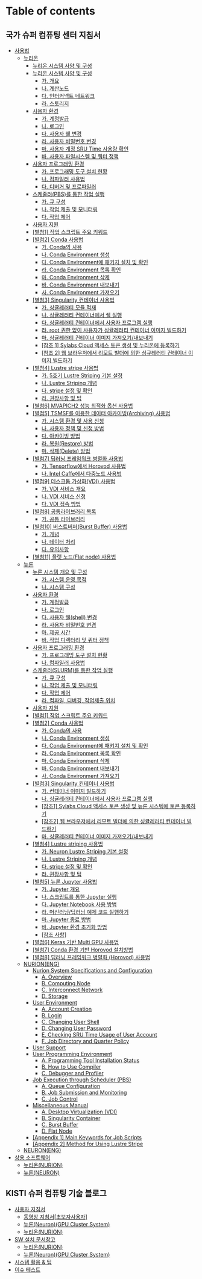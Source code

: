 # Table of contents

## 국가 슈퍼 컴퓨팅 센터 지침서 <a href="#guidebook" id="guidebook"></a>

* [사용법](README.md)
  * [누리온](guidebook/manual/nurion/README.md)
    * [누리온 시스템 사양 및 구성](guidebook/manual/nurion/undefined.md)
    * [누리온 시스템 사양 및 구성](guidebook/manual/nurion/undefined-1/README.md)
      * [가. 개요](guidebook/manual/nurion/undefined-1/untitled.md)
      * [나. 계산노드](guidebook/manual/nurion/undefined-1/.-1.md)
      * [다. 인터커넥트 네트워크](guidebook/manual/nurion/undefined-1/.-2.md)
      * [라. 스토리지](guidebook/manual/nurion/undefined-1/.-3.md)
    * [사용자 환경](guidebook/manual/nurion/undefined-1-1/README.md)
      * [가. 계정발급](guidebook/manual/nurion/undefined-1-1/untitled.md)
      * [나. 로그인](guidebook/manual/nurion/undefined-1-1/.-1.md)
      * [다. 사용자 쉘 변경](guidebook/manual/nurion/undefined-1-1/.-2.md)
      * [라. 사용자 비밀번호 변경](guidebook/manual/nurion/undefined-1-1/.-3.md)
      * [마. 사용자 계정 SRU Time 사용량 확인](guidebook/manual/nurion/undefined-1-1/.-sru-time.md)
      * [바. 사용자 파일시스템 및 쿼터 정책](guidebook/manual/nurion/undefined-1-1/.-4.md)
    * [사용자 프로그래밍 환경](guidebook/manual/nurion/undefined-2/README.md)
      * [가. 프로그래밍 도구 설치 현황](guidebook/manual/nurion/undefined-2/untitled.md)
      * [나. 컴파일러 사용법](guidebook/manual/nurion/undefined-2/.-1.md)
      * [다. 디버거 및 프로파일러](guidebook/manual/nurion/undefined-2/.-2.md)
    * [스케줄러(PBS)를 통한 작업 실행](guidebook/manual/nurion/pbs/README.md)
      * [가. 큐 구성](guidebook/manual/nurion/pbs/untitled.md)
      * [나. 작업 제출 및 모니터링](guidebook/manual/nurion/pbs/.-1.md)
      * [다. 작업 제어](guidebook/manual/nurion/pbs/.-2.md)
    * [사용자 지원](guidebook/manual/nurion/undefined-3.md)
    * [\[별첨1\] 작업 스크립트 주요 키워드](guidebook/manual/nurion/1.md)
    * [\[별첨2\] Conda 사용법](guidebook/manual/nurion/2-conda/README.md)
      * [가. Conda의 사용](guidebook/manual/nurion/2-conda/.-conda.md)
      * [나. Conda Environment 생성](guidebook/manual/nurion/2-conda/.-conda-environment.md)
      * [다. Conda Environment에 패키지 설치 및 확인](guidebook/manual/nurion/2-conda/.-conda-environment-1.md)
      * [라. Conda Environment 목록 확인](guidebook/manual/nurion/2-conda/.-conda-environment-2.md)
      * [마. Conda Environment 삭제](guidebook/manual/nurion/2-conda/.-conda-environment-3.md)
      * [바. Conda Environment 내보내기](guidebook/manual/nurion/2-conda/.-conda-environment-4.md)
      * [사. Conda Environment 가져오기](guidebook/manual/nurion/2-conda/.-conda-environment-5.md)
    * [\[별첨3\] Singularity 컨테이너 사용법](guidebook/manual/nurion/3-singularity/README.md)
      * [가. 싱귤레러티 모듈 적재](guidebook/manual/nurion/3-singularity/untitled.md)
      * [나. 싱귤레러티 컨테이너에서 쉘 실행](guidebook/manual/nurion/3-singularity/.-1.md)
      * [다. 싱귤레러티 컨테이너에서 사용자 프로그램 실행](guidebook/manual/nurion/3-singularity/.-2.md)
      * [라. root 권한 없이 사용자가 싱귤레러티 컨테이너 이미지 빌드하기](guidebook/manual/nurion/3-singularity/.-root.md)
      * [마. 싱귤레러티 컨테이너 이미지 가져오기/내보내기](guidebook/manual/nurion/3-singularity/.-3.md)
      * [\[참조 1\] Sylabs Cloud 액세스 토큰 생성 및 누리온에 등록하기](guidebook/manual/nurion/3-singularity/1-sylabs-cloud.md)
      * [\[참조 2\] 웹 브라우저에서 리모트 빌더에 의한 싱규레러티 컨테이너 이미지 빌드하기](guidebook/manual/nurion/3-singularity/2.md)
    * [\[별첨4\] Lustre stripe 사용법](guidebook/manual/nurion/4-lustre-stripe/README.md)
      * [가. 5호기 Lustre Striping 기본 설정](guidebook/manual/nurion/4-lustre-stripe/.-5-lustre-striping.md)
      * [나. Lustre Striping 개념](guidebook/manual/nurion/4-lustre-stripe/.-lustre-striping.md)
      * [다. stripe 설정 및 확인](guidebook/manual/nurion/4-lustre-stripe/.-stripe.md)
      * [라. 권장사항 및 팁](guidebook/manual/nurion/4-lustre-stripe/untitled.md)
    * [\[별첨6\] MVAPICH2 성능 최적화 옵션 사용법](guidebook/manual/nurion/6-mvapich2.md)
    * [\[별첨5\] TSMSF를 이용한 데이터 아카이빙(Archiving) 사용법](guidebook/manual/nurion/5-tsmsf-archiving/README.md)
      * [가. 시스템 환경 및 사용 신청](guidebook/manual/nurion/5-tsmsf-archiving/untitled.md)
      * [나. 사용자 정책 및 신청 방법](guidebook/manual/nurion/5-tsmsf-archiving/.-1.md)
      * [다. 아카이빙 방법](guidebook/manual/nurion/5-tsmsf-archiving/.-2.md)
      * [라. 복원(Restore) 방법](guidebook/manual/nurion/5-tsmsf-archiving/.-restore.md)
      * [마. 삭제(Delete) 방법](guidebook/manual/nurion/5-tsmsf-archiving/.-delete.md)
    * [\[별첨7\] 딥러닝 프레임워크 병렬화 사용법](guidebook/manual/nurion/7/README.md)
      * [가. Tensorflow에서 Horovod 사용법](guidebook/manual/nurion/7/.-tensorflow-horovod.md)
      * [나. Intel Caffe에서 다중노드 사용법](guidebook/manual/nurion/7/.-intel-caffe.md)
    * [\[별첨9\] 데스크톱 가상화(VDI) 사용법](guidebook/manual/nurion/9-vdi/README.md)
      * [가. VDI 서비스 개요](guidebook/manual/nurion/9-vdi/.-vdi.md)
      * [나. VDI 서비스 신청](guidebook/manual/nurion/9-vdi/.-vdi-1.md)
      * [다. VDI 접속 방법](guidebook/manual/nurion/9-vdi/.-vdi-2.md)
    * [\[별첨8\] 공통라이브러리 목록](guidebook/manual/nurion/8/README.md)
      * [가. 공통 라이브러리](guidebook/manual/nurion/8/untitled.md)
    * [\[별첨10\] 버스트버퍼(Burst Buffer) 사용법](guidebook/manual/nurion/10-burst-buffer/README.md)
      * [가. 개념](guidebook/manual/nurion/10-burst-buffer/untitled.md)
      * [나. 데이터 처리](guidebook/manual/nurion/10-burst-buffer/.-1.md)
      * [다. 유의사항](guidebook/manual/nurion/10-burst-buffer/.-2.md)
    * [\[별첨11\] 플랫 노드(Flat node) 사용법](guidebook/manual/nurion/11-flat-node.md)
  * [뉴론](guidebook/manual/neuron/README.md)
    * [뉴론 시스템 개요 및 구성](guidebook/manual/neuron/undefined/README.md)
      * [가. 시스템 운영 목적](guidebook/manual/neuron/undefined/untitled.md)
      * [나. 시스템 구성](guidebook/manual/neuron/undefined/.-1.md)
    * [사용자 환경](guidebook/manual/neuron/undefined-1/README.md)
      * [가. 계정발급](guidebook/manual/neuron/undefined-1/untitled.md)
      * [나. 로그인](guidebook/manual/neuron/undefined-1/.-1.md)
      * [다. 사용자 쉘(shell) 변경](guidebook/manual/neuron/undefined-1/.-shell.md)
      * [라. 사용자 비밀번호 변경](guidebook/manual/neuron/undefined-1/.-2.md)
      * [마. 제공 시간](guidebook/manual/neuron/undefined-1/.-3.md)
      * [바. 작업 디렉터리 및 쿼터 정책](guidebook/manual/neuron/undefined-1/.-4.md)
    * [사용자 프로그래밍 환경](guidebook/manual/neuron/undefined-2/README.md)
      * [가. 프로그래밍 도구 설치 현황](guidebook/manual/neuron/undefined-2/untitled.md)
      * [나. 컴파일러 사용법](guidebook/manual/neuron/undefined-2/.-1.md)
    * [스케줄러(SLURM)를 통한 작업 실행](guidebook/manual/neuron/slurm/README.md)
      * [가. 큐 구성](guidebook/manual/neuron/slurm/untitled.md)
      * [나. 작업 제출 및 모니터링](guidebook/manual/neuron/slurm/.-1.md)
      * [다. 작업 제어](guidebook/manual/neuron/slurm/.-2.md)
      * [라. 컴파일, 디버깅, 작업제출 위치](guidebook/manual/neuron/slurm/.-3.md)
    * [사용자 지원](guidebook/manual/neuron/undefined-3.md)
    * [\[별첨1\] 작업 스크립트 주요 키워드](guidebook/manual/neuron/1.md)
    * [\[별첨2\] Conda 사용법](guidebook/manual/neuron/2-conda/README.md)
      * [가. Conda의 사용](guidebook/manual/neuron/2-conda/.-conda.md)
      * [나. Conda Environment 생성](guidebook/manual/neuron/2-conda/.-conda-environment.md)
      * [다. Conda Environment에 패키지 설치 및 확인](guidebook/manual/neuron/2-conda/.-conda-environment-1.md)
      * [라. Conda Environment 목록 확인](guidebook/manual/neuron/2-conda/.-conda-environment-2.md)
      * [마. Conda Environment 삭제](guidebook/manual/neuron/2-conda/.-conda-environment-3.md)
      * [바. Conda Environment 내보내기](guidebook/manual/neuron/2-conda/.-conda-environment-4.md)
      * [사. Conda Environment 가져오기](guidebook/manual/neuron/2-conda/.-conda-environment-5.md)
    * [\[별첨3\] Singularity 컨테이너 사용법](guidebook/manual/neuron/page-2/README.md)
      * [가. 컨테이너 이미지 빌드하기](guidebook/manual/neuron/page-2/untitled.md)
      * [나. 싱귤레러티 컨테이너에서 사용자 프로그램 실행](guidebook/manual/neuron/page-2/.-1.md)
      * [\[참조1\] Sylabs Cloud 액세스 토큰 생성 및 뉴론 시스템에 토큰 등록하기](guidebook/manual/neuron/page-2/1-sylabs-cloud.md)
      * [\[참조2\] 웹 브라우저에서 리모트 빌더에 의한 싱귤레러티 컨테이너 빌드하기](guidebook/manual/neuron/page-2/2.md)
      * [마. 싱귤레러티 컨테이너 이미지 가져오기/내보내기](guidebook/manual/neuron/page-2/.-2.md)
    * [\[별첨4\] Lustre striping 사용법](guidebook/manual/neuron/4-lustre-striping/README.md)
      * [가. Neuron Lustre Striping 기본 설정](guidebook/manual/neuron/4-lustre-striping/.-neuron-lustre-striping.md)
      * [나. Lustre Striping 개념](guidebook/manual/neuron/4-lustre-striping/.-lustre-striping.md)
      * [다. stripe 설정 및 확인](guidebook/manual/neuron/4-lustre-striping/.-stripe.md)
      * [라. 권장사항 및 팁](guidebook/manual/neuron/4-lustre-striping/untitled.md)
    * [\[별첨5\] 뉴론 Jupyter 사용법](guidebook/manual/neuron/5-jupyter/README.md)
      * [가. Jupyter 개요](guidebook/manual/neuron/5-jupyter/.-jupyter.md)
      * [나. 스크립트를 통한 Jupyter 실행](guidebook/manual/neuron/5-jupyter/.-jupyter-1.md)
      * [다. Jupyter Notebook 사용 방법](guidebook/manual/neuron/5-jupyter/.-jupyter-notebook.md)
      * [라. 머신러닝/딥러닝 예제 코드 실행하기](guidebook/manual/neuron/5-jupyter/untitled.md)
      * [마. Jupyter 종료 방법](guidebook/manual/neuron/5-jupyter/.-jupyter-2.md)
      * [바. Jupyter 환경 초기화 방법](guidebook/manual/neuron/5-jupyter/.-jupyter-3.md)
      * [\[참조 사항\]](guidebook/manual/neuron/5-jupyter/undefined.md)
    * [\[별첨6\] Keras 기반 Multi GPU 사용법](guidebook/manual/neuron/6-keras-multi-gpu.md)
    * [\[별첨7\] Conda 환경 기반 Horovod 설치방법](guidebook/manual/neuron/7-conda-horovod.md)
    * [\[별첨8\] 딥러닝 프레임워크 병렬화 (Horovod) 사용법](guidebook/manual/neuron/8-horovod.md)
  * [NURION(ENG)](guidebook/manual/nurion-eng/README.md)
    * [Nurion System Specifications and Configuration](guidebook/manual/nurion-eng/page-1/README.md)
      * [A. Overview](guidebook/manual/nurion-eng/page-1/a.-overview.md)
      * [B. Computing Node](guidebook/manual/nurion-eng/page-1/b.-computing-node.md)
      * [C. Interconnect Network](guidebook/manual/nurion-eng/page-1/c.-interconnect-network.md)
      * [D. Storage](guidebook/manual/nurion-eng/page-1/d.-storage.md)
    * [User Environment](guidebook/manual/nurion-eng/user-environment/README.md)
      * [A. Account Creation](guidebook/manual/nurion-eng/user-environment/a.-account-creation.md)
      * [B. Login](guidebook/manual/nurion-eng/user-environment/b.-login.md)
      * [C. Changing User Shell](guidebook/manual/nurion-eng/user-environment/c.-changing-user-shell.md)
      * [D. Changing User Password](guidebook/manual/nurion-eng/user-environment/d.-changing-user-password.md)
      * [E. Checking SRU Time Usage of User Account](guidebook/manual/nurion-eng/user-environment/e.-checking-sru-time-usage-of-user-account.md)
      * [F. Job Directory and Quarter Policy](guidebook/manual/nurion-eng/user-environment/f.-job-directory-and-quarter-policy.md)
    * [User Support](guidebook/manual/nurion-eng/user-support.md)
    * [User Programming Environment](guidebook/manual/nurion-eng/user-programming-environment/README.md)
      * [A. Programming Tool Installation Status](guidebook/manual/nurion-eng/user-programming-environment/a.-programming-tool-installation-status.md)
      * [B. How to Use Compiler](guidebook/manual/nurion-eng/user-programming-environment/b.-how-to-use-compiler.md)
      * [C. Debugger and Profiler](guidebook/manual/nurion-eng/user-programming-environment/c.-debugger-and-profiler.md)
    * [Job Execution through Scheduler (PBS)](guidebook/manual/nurion-eng/job-execution-through-scheduler-pbs/README.md)
      * [A. Queue Configuration](guidebook/manual/nurion-eng/job-execution-through-scheduler-pbs/a.-queue-configuration.md)
      * [B. Job Submission and Monitoring](guidebook/manual/nurion-eng/job-execution-through-scheduler-pbs/b.-job-submission-and-monitoring.md)
      * [C. Job Control](guidebook/manual/nurion-eng/job-execution-through-scheduler-pbs/c.-job-control.md)
    * [Miscellaneous Manual](guidebook/manual/nurion-eng/miscellaneous-manual/README.md)
      * [A. Desktop Virtualization (VDI)](guidebook/manual/nurion-eng/miscellaneous-manual/a.-desktop-virtualization-vdi.md)
      * [B. Singularity Container](guidebook/manual/nurion-eng/miscellaneous-manual/b.-singularity-container.md)
      * [C. Burst Buffer](guidebook/manual/nurion-eng/miscellaneous-manual/c.-burst-buffer.md)
      * [D. Flat Node](guidebook/manual/nurion-eng/miscellaneous-manual/d.-flat-node.md)
    * [\[Appendix 1\] Main Keywords for Job Scripts](guidebook/manual/nurion-eng/appendix-1-main-keywords-for-job-scripts.md)
    * [\[Appendix 2\] Method for Using Lustre Stripe](guidebook/manual/nurion-eng/appendix-2-method-for-using-lustre-stripe.md)
  * [NEURON(ENG)](guidebook/manual/neuron-eng.md)
* [상용 소프트웨어](guidebook/undefined-1/README.md)
  * [누리온(NURION)](guidebook/undefined-1/nurion.md)
  * [뉴론(NEURON)](guidebook/undefined-1/neuron.md)

## KISTI 슈퍼 컴퓨팅 기술 블로그 <a href="#blog" id="blog"></a>

* [사용자 지침서](blog/userguide/README.md)
  * [동영상 지침서\[초보자사용자\]](blog/userguide/video.md)
  * [뉴론(Neuron)(GPU Cluster System)](blog/userguide/neurone.md)
  * [누리온(NURION)](blog/userguide/nurion.md)
* [SW 설치 문서창고](blog/docwarehouse/README.md)
  * [누리온(NURION)](blog/docwarehouse/nurion.md)
  * [뉴론(Neuron)(GPU Cluster System)](blog/docwarehouse/neuron.md)
* [시스템 활용 & 팁](blog/usagetip.md)
* [이슈 테스트](blog/undefined.md)
